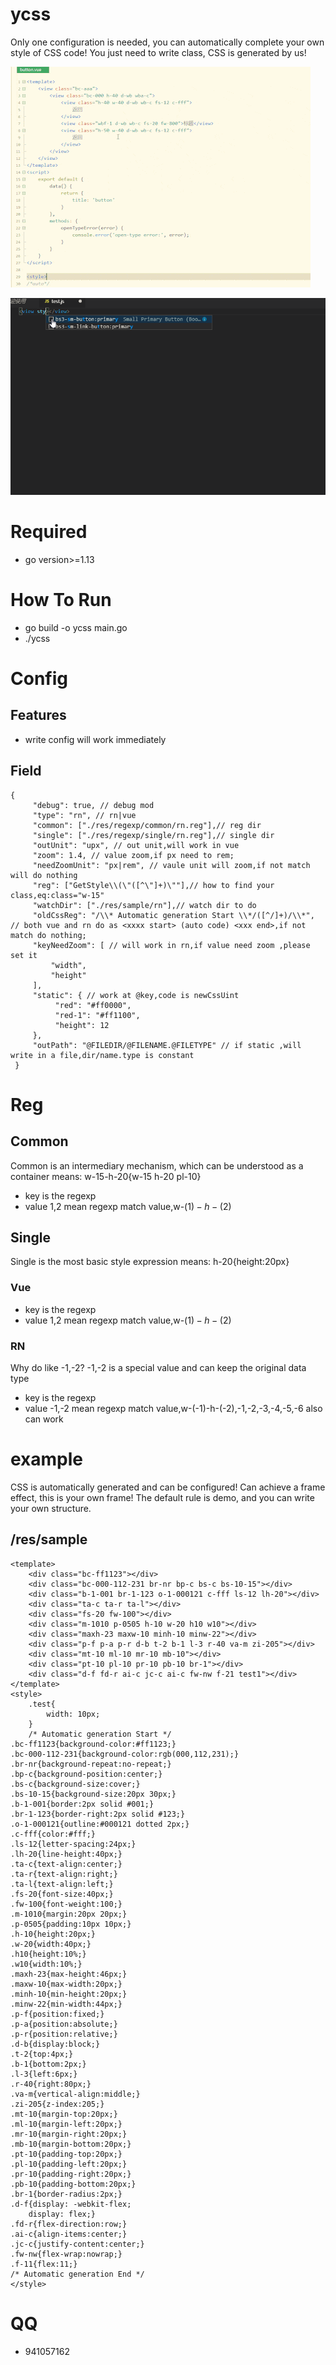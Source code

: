 # ycss
Only one configuration is needed, you can automatically complete your own style of CSS code!
You just need to write class, CSS is generated by us!

![Image text](https://github.com/jiuker/ycss/blob/master/res/vue.gif)

![Image text](https://github.com/jiuker/ycss/blob/master/res/react-native.gif)
# Required
* go version>=1.13
# How To Run
* go build -o ycss main.go
* ./ycss
# Config
## Features
* write config will work immediately
## Field
    {
         "debug": true, // debug mod
         "type": "rn", // rn|vue
         "common": ["./res/regexp/common/rn.reg"],// reg dir
         "single": ["./res/regexp/single/rn.reg"],// single dir
         "outUnit": "upx", // out unit,will work in vue
         "zoom": 1.4, // value zoom,if px need to rem;
         "needZoomUnit": "px|rem", // vaule unit will zoom,if not match will do nothing 
         "reg": ["GetStyle\\(\"([^\"]+)\""],// how to find your class,eq:class="w-15"
         "watchDir": ["./res/sample/rn"],// watch dir to do
         "oldCssReg": "/\\* Automatic generation Start \\*/([^/]+)/\\*", // both vue and rn do as <xxxx start> (auto code) <xxx end>,if not match do nothing;
         "keyNeedZoom": [ // will work in rn,if value need zoom ,please set it
             "width",
             "height"
         ],
         "static": { // work at @key,code is newCssUint
              "red": "#ff0000",
              "red-1": "#ff1100",
              "height": 12
         },
         "outPath": "@FILEDIR/@FILENAME.@FILETYPE" // if static ,will write in a file,dir/name.type is constant
     }
# Reg
## Common
Common is an intermediary mechanism, which can be understood as a container
means:
  w-15-h-20{w-15 h-20 pl-10}
* key is the regexp
* value $1,$2 mean regexp match value,w-($1)-h-($2)
## Single
Single is the most basic style expression
means:
   h-20{height:20px}
### Vue
* key is the regexp
* value $1,$2 mean regexp match value,w-($1)-h-($2)
### RN
Why do like -1,-2?
-1,-2 is a special value and can keep the original data type
* key is the regexp
* value -1,-2 mean regexp match value,w-(-1)-h-(-2),-1,-2,-3,-4,-5,-6 also can work
# example
CSS is automatically generated and can be configured! Can achieve a frame effect, this is your own frame!
The default rule is demo, and you can write your own structure.
## /res/sample
    <template>
        <div class="bc-ff1123"></div>
        <div class="bc-000-112-231 br-nr bp-c bs-c bs-10-15"></div>
        <div class="b-1-001 br-1-123 o-1-000121 c-fff ls-12 lh-20"></div>
        <div class="ta-c ta-r ta-l"></div>
        <div class="fs-20 fw-100"></div>
        <div class="m-1010 p-0505 h-10 w-20 h10 w10"></div>
        <div class="maxh-23 maxw-10 minh-10 minw-22"></div>
        <div class="p-f p-a p-r d-b t-2 b-1 l-3 r-40 va-m zi-205"></div>
        <div class="mt-10 ml-10 mr-10 mb-10"></div>
        <div class="pt-10 pl-10 pr-10 pb-10 br-1"></div>
        <div class="d-f fd-r ai-c jc-c ai-c fw-nw f-21 test1"></div>
    </template>
    <style>
        .test{
            width: 10px;
        }
        /* Automatic generation Start */
    .bc-ff1123{background-color:#ff1123;}
    .bc-000-112-231{background-color:rgb(000,112,231);}
    .br-nr{background-repeat:no-repeat;}
    .bp-c{background-position:center;}
    .bs-c{background-size:cover;}
    .bs-10-15{background-size:20px 30px;}
    .b-1-001{border:2px solid #001;}
    .br-1-123{border-right:2px solid #123;}
    .o-1-000121{outline:#000121 dotted 2px;}
    .c-fff{color:#fff;}
    .ls-12{letter-spacing:24px;}
    .lh-20{line-height:40px;}
    .ta-c{text-align:center;}
    .ta-r{text-align:right;}
    .ta-l{text-align:left;}
    .fs-20{font-size:40px;}
    .fw-100{font-weight:100;}
    .m-1010{margin:20px 20px;}
    .p-0505{padding:10px 10px;}
    .h-10{height:20px;}
    .w-20{width:40px;}
    .h10{height:10%;}
    .w10{width:10%;}
    .maxh-23{max-height:46px;}
    .maxw-10{max-width:20px;}
    .minh-10{min-height:20px;}
    .minw-22{min-width:44px;}
    .p-f{position:fixed;}
    .p-a{position:absolute;}
    .p-r{position:relative;}
    .d-b{display:block;}
    .t-2{top:4px;}
    .b-1{bottom:2px;}
    .l-3{left:6px;}
    .r-40{right:80px;}
    .va-m{vertical-align:middle;}
    .zi-205{z-index:205;}
    .mt-10{margin-top:20px;}
    .ml-10{margin-left:20px;}
    .mr-10{margin-right:20px;}
    .mb-10{margin-bottom:20px;}
    .pt-10{padding-top:20px;}
    .pl-10{padding-left:20px;}
    .pr-10{padding-right:20px;}
    .pb-10{padding-bottom:20px;}
    .br-1{border-radius:2px;}
    .d-f{display: -webkit-flex;
        display: flex;}
    .fd-r{flex-direction:row;}
    .ai-c{align-items:center;}
    .jc-c{justify-content:center;}
    .fw-nw{flex-wrap:nowrap;}
    .f-11{flex:11;}
    /* Automatic generation End */
    </style>
# QQ
* 941057162
